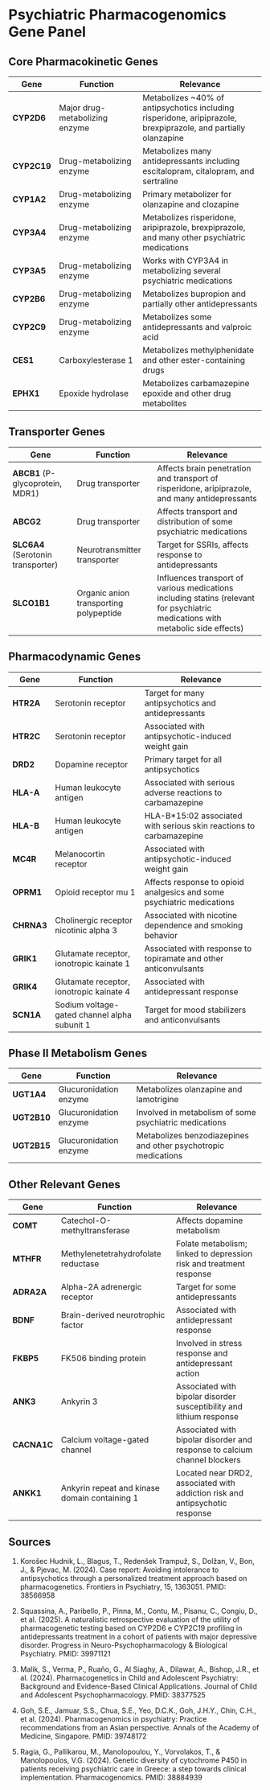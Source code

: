 # Psychiatric Pharmacogenomics Gene Panel

## Core Pharmacokinetic Genes

| Gene | Function | Relevance |
|------|----------|-----------|
| **CYP2D6** | Major drug-metabolizing enzyme | Metabolizes ~40% of antipsychotics including risperidone, aripiprazole, brexpiprazole, and partially olanzapine |
| **CYP2C19** | Drug-metabolizing enzyme | Metabolizes many antidepressants including escitalopram, citalopram, and sertraline |
| **CYP1A2** | Drug-metabolizing enzyme | Primary metabolizer for olanzapine and clozapine |
| **CYP3A4** | Drug-metabolizing enzyme | Metabolizes risperidone, aripiprazole, brexpiprazole, and many other psychiatric medications |
| **CYP3A5** | Drug-metabolizing enzyme | Works with CYP3A4 in metabolizing several psychiatric medications |
| **CYP2B6** | Drug-metabolizing enzyme | Metabolizes bupropion and partially other antidepressants |
| **CYP2C9** | Drug-metabolizing enzyme | Metabolizes some antidepressants and valproic acid |
| **CES1** | Carboxylesterase 1 | Metabolizes methylphenidate and other ester-containing drugs |
| **EPHX1** | Epoxide hydrolase | Metabolizes carbamazepine epoxide and other drug metabolites |

## Transporter Genes

| Gene | Function | Relevance |
|------|----------|-----------|
| **ABCB1** (P-glycoprotein, MDR1) | Drug transporter | Affects brain penetration and transport of risperidone, aripiprazole, and many antidepressants |
| **ABCG2** | Drug transporter | Affects transport and distribution of some psychiatric medications |
| **SLC6A4** (Serotonin transporter) | Neurotransmitter transporter | Target for SSRIs, affects response to antidepressants |
| **SLCO1B1** | Organic anion transporting polypeptide | Influences transport of various medications including statins (relevant for psychiatric medications with metabolic side effects) |

## Pharmacodynamic Genes

| Gene | Function | Relevance |
|------|----------|-----------|
| **HTR2A** | Serotonin receptor | Target for many antipsychotics and antidepressants |
| **HTR2C** | Serotonin receptor | Associated with antipsychotic-induced weight gain |
| **DRD2** | Dopamine receptor | Primary target for all antipsychotics |
| **HLA-A** | Human leukocyte antigen | Associated with serious adverse reactions to carbamazepine |
| **HLA-B** | Human leukocyte antigen | HLA-B*15:02 associated with serious skin reactions to carbamazepine |
| **MC4R** | Melanocortin receptor | Associated with antipsychotic-induced weight gain |
| **OPRM1** | Opioid receptor mu 1 | Affects response to opioid analgesics and some psychiatric medications |
| **CHRNA3** | Cholinergic receptor nicotinic alpha 3 | Associated with nicotine dependence and smoking behavior |
| **GRIK1** | Glutamate receptor, ionotropic kainate 1 | Associated with response to topiramate and other anticonvulsants |
| **GRIK4** | Glutamate receptor, ionotropic kainate 4 | Associated with antidepressant response |
| **SCN1A** | Sodium voltage-gated channel alpha subunit 1 | Target for mood stabilizers and anticonvulsants |

## Phase II Metabolism Genes

| Gene | Function | Relevance |
|------|----------|-----------|
| **UGT1A4** | Glucuronidation enzyme | Metabolizes olanzapine and lamotrigine |
| **UGT2B10** | Glucuronidation enzyme | Involved in metabolism of some psychiatric medications |
| **UGT2B15** | Glucuronidation enzyme | Metabolizes benzodiazepines and other psychotropic medications |

## Other Relevant Genes

| Gene | Function | Relevance |
|------|----------|-----------|
| **COMT** | Catechol-O-methyltransferase | Affects dopamine metabolism |
| **MTHFR** | Methylenetetrahydrofolate reductase | Folate metabolism; linked to depression risk and treatment response |
| **ADRA2A** | Alpha-2A adrenergic receptor | Target for some antidepressants |
| **BDNF** | Brain-derived neurotrophic factor | Associated with antidepressant response |
| **FKBP5** | FK506 binding protein | Involved in stress response and antidepressant action |
| **ANK3** | Ankyrin 3 | Associated with bipolar disorder susceptibility and lithium response |
| **CACNA1C** | Calcium voltage-gated channel | Associated with bipolar disorder and response to calcium channel blockers |
| **ANKK1** | Ankyrin repeat and kinase domain containing 1 | Located near DRD2, associated with addiction risk and antipsychotic response |

## Sources

1. Korošec Hudnik, L., Blagus, T., Redenšek Trampuž, S., Dolžan, V., Bon, J., & Pjevac, M. (2024). Case report: Avoiding intolerance to antipsychotics through a personalized treatment approach based on pharmacogenetics. Frontiers in Psychiatry, 15, 1363051. PMID: 38566958

2. Squassina, A., Paribello, P., Pinna, M., Contu, M., Pisanu, C., Congiu, D., et al. (2025). A naturalistic retrospective evaluation of the utility of pharmacogenetic testing based on CYP2D6 e CYP2C19 profiling in antidepressants treatment in a cohort of patients with major depressive disorder. Progress in Neuro-Psychopharmacology & Biological Psychiatry. PMID: 39971121

3. Malik, S., Verma, P., Ruaño, G., Al Siaghy, A., Dilawar, A., Bishop, J.R., et al. (2024). Pharmacogenetics in Child and Adolescent Psychiatry: Background and Evidence-Based Clinical Applications. Journal of Child and Adolescent Psychopharmacology. PMID: 38377525

4. Goh, S.E., Jamuar, S.S., Chua, S.E., Yeo, D.C.K., Goh, J.H.Y., Chin, C.H., et al. (2024). Pharmacogenomics in psychiatry: Practice recommendations from an Asian perspective. Annals of the Academy of Medicine, Singapore. PMID: 39748172

5. Ragia, G., Pallikarou, M., Manolopoulou, Y., Vorvolakos, T., & Manolopoulos, V.G. (2024). Genetic diversity of cytochrome P450 in patients receiving psychiatric care in Greece: a step towards clinical implementation. Pharmacogenomics. PMID: 38884939 